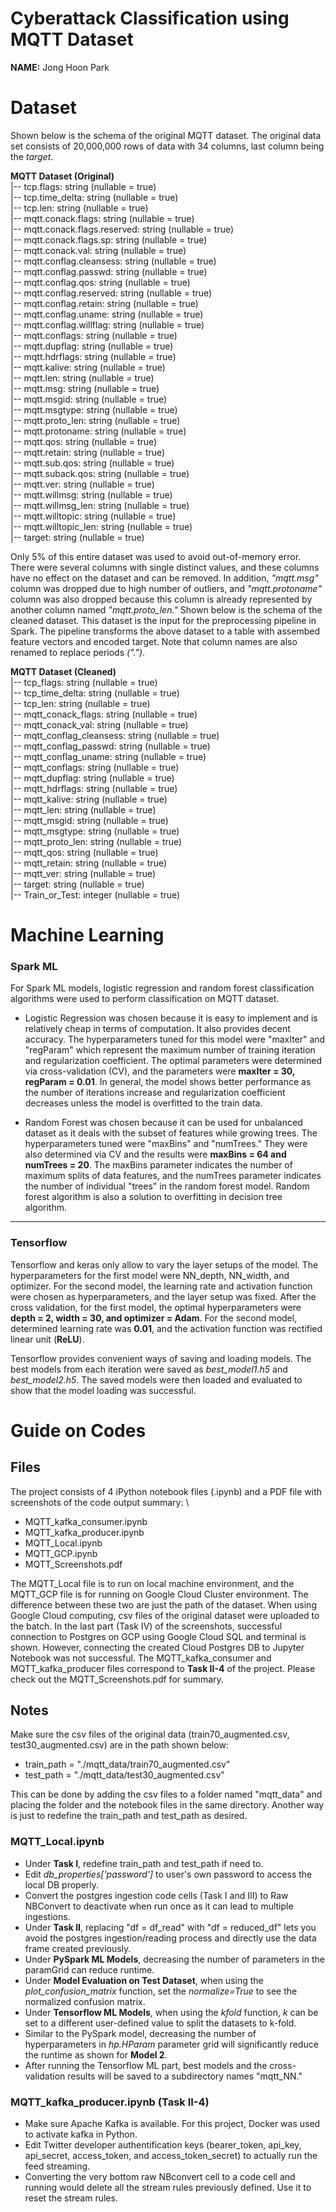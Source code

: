 # Cyberattack Classification using MQTT Dataset
**NAME:** Jong Hoon Park


# Dataset
Shown below is the schema of the original MQTT dataset. The original data set consists of 20,000,000 rows of data with 34 columns, last column being the _target_.

**MQTT Dataset (Original)** \
 |-- tcp.flags: string (nullable = true) \
 |-- tcp.time_delta: string (nullable = true) \
 |-- tcp.len: string (nullable = true) \
 |-- mqtt.conack.flags: string (nullable = true) \
 |-- mqtt.conack.flags.reserved: string (nullable = true) \
 |-- mqtt.conack.flags.sp: string (nullable = true) \
 |-- mqtt.conack.val: string (nullable = true) \
 |-- mqtt.conflag.cleansess: string (nullable = true) \
 |-- mqtt.conflag.passwd: string (nullable = true) \
 |-- mqtt.conflag.qos: string (nullable = true) \
 |-- mqtt.conflag.reserved: string (nullable = true) \
 |-- mqtt.conflag.retain: string (nullable = true) \
 |-- mqtt.conflag.uname: string (nullable = true) \
 |-- mqtt.conflag.willflag: string (nullable = true) \
 |-- mqtt.conflags: string (nullable = true) \
 |-- mqtt.dupflag: string (nullable = true) \
 |-- mqtt.hdrflags: string (nullable = true) \
 |-- mqtt.kalive: string (nullable = true) \
 |-- mqtt.len: string (nullable = true) \
 |-- mqtt.msg: string (nullable = true) \
 |-- mqtt.msgid: string (nullable = true) \
 |-- mqtt.msgtype: string (nullable = true) \
 |-- mqtt.proto_len: string (nullable = true) \
 |-- mqtt.protoname: string (nullable = true) \
 |-- mqtt.qos: string (nullable = true) \
 |-- mqtt.retain: string (nullable = true) \
 |-- mqtt.sub.qos: string (nullable = true) \
 |-- mqtt.suback.qos: string (nullable = true) \
 |-- mqtt.ver: string (nullable = true) \
 |-- mqtt.willmsg: string (nullable = true) \
 |-- mqtt.willmsg_len: string (nullable = true) \
 |-- mqtt.willtopic: string (nullable = true) \
 |-- mqtt.willtopic_len: string (nullable = true) \
 |-- target: string (nullable = true)


Only 5% of this entire dataset was used to avoid out-of-memory error. There were several columns with single distinct values, and these columns have no effect on the dataset and can be removed. In addition, _"mqtt.msg"_ column was dropped due to high number of outliers, and _"mqtt.protoname"_ column was also dropped because this column is already represented by another column named _"mqtt.proto_len."_ Shown below is the schema of the cleaned dataset. This dataset is the input for the preprocessing pipeline in Spark. The pipeline transforms the above dataset to a table with assembed feature vectors and encoded target. Note that column names are also renamed to replace periods _(".")_.


**MQTT Dataset (Cleaned)** \
 |-- tcp_flags: string (nullable = true) \
 |-- tcp_time_delta: string (nullable = true) \
 |-- tcp_len: string (nullable = true) \
 |-- mqtt_conack_flags: string (nullable = true) \
 |-- mqtt_conack_val: string (nullable = true) \
 |-- mqtt_conflag_cleansess: string (nullable = true) \
 |-- mqtt_conflag_passwd: string (nullable = true) \
 |-- mqtt_conflag_uname: string (nullable = true) \
 |-- mqtt_conflags: string (nullable = true) \
 |-- mqtt_dupflag: string (nullable = true) \
 |-- mqtt_hdrflags: string (nullable = true) \
 |-- mqtt_kalive: string (nullable = true) \
 |-- mqtt_len: string (nullable = true) \
 |-- mqtt_msgid: string (nullable = true) \
 |-- mqtt_msgtype: string (nullable = true) \
 |-- mqtt_proto_len: string (nullable = true) \
 |-- mqtt_qos: string (nullable = true) \
 |-- mqtt_retain: string (nullable = true) \
 |-- mqtt_ver: string (nullable = true) \
 |-- target: string (nullable = true) \
 |-- Train_or_Test: integer (nullable = true)


# Machine Learning

### Spark ML

For Spark ML models, logistic regression and random forest classification algorithms were used to perform classification on MQTT dataset.

- Logistic Regression was chosen because it is easy to implement and is relatively cheap in terms of computation. It also provides decent accuracy. The hyperparameters tuned for this model were "maxIter" and "regParam" which represent the maximum number of training iteration and regularization coefficient. The optimal parameters were determined via cross-validation (CV), and the parameters were **maxIter = 30, regParam = 0.01**. In general, the model shows better performance as the number of iterations increase and regularization coefficient decreases unless the model is overfitted to the train data.

- Random Forest was chosen because it can be used for unbalanced dataset as it deals with the subset of features while growing trees. The hyperparameters tuned were "maxBins" and "numTrees." They were also determined via CV and the results were **maxBins = 64 and numTrees = 20**. The maxBins parameter indicates the number of maximum splits of data features, and the numTrees parameter indicates the number of individual "trees" in the random forest model. Random forest algorithm is also a solution to overfitting in decision tree algorithm.

---

### Tensorflow

Tensorflow and keras only allow to vary the layer setups of the model. The hyperparameters for the first model were NN_depth, NN_width, and optimizer. For the second model, the learning rate and activation function were chosen as hyperparameters, and the layer setup was fixed. After the cross validation, for the first model, the optimal hyperparameters were **depth = 2, width = 30, and optimizer = Adam**. For the second model, determined learning rate was **0.01**, and the activation function was rectified linear unit (**ReLU**).

Tensorflow provides convenient ways of saving and loading models. The best models from each iteration were saved as _best_model1.h5_ and _best_model2.h5_. The saved models were then loaded and evaluated to show that the model loading was successful. 



# Guide on Codes

## Files
The project consists of 4 iPython notebook files (.ipynb) and a PDF file with screenshots of the code output summary: \
- MQTT_kafka_consumer.ipynb
- MQTT_kafka_producer.ipynb
- MQTT_Local.ipynb
- MQTT_GCP.ipynb
- MQTT_Screenshots.pdf


The MQTT_Local file is to run on local machine environment, and the MQTT_GCP file is for running on Google Cloud Cluster environment. The difference between these two are just the path of the dataset. When using Google Cloud computing, csv files of the original dataset were uploaded to the batch. In the last part (Task IV) of the screenshots, successful connection to Postgres on GCP using Google Cloud SQL and terminal is shown. However, connecting the created Cloud Postgres DB to Jupyter Notebook was not successful. The MQTT_kafka_consumer and MQTT_kafka_producer files correspond to **Task II-4** of the project. Please check out the MQTT_Screenshots.pdf for summary.


## Notes
Make sure the csv files of the original data (train70_augmented.csv, test30_augmented.csv) are in the path shown below:

- train_path = "./mqtt_data/train70_augmented.csv"
- test_path = "./mqtt_data/test30_augmented.csv"

This can be done by adding the csv files to a folder named "mqtt_data" and placing the folder and the notebook files in the same directory.
Another way is just to redefine the train_path and test_path as desired.


### MQTT_Local.ipynb

- Under **Task I**, redefine train_path and test_path if need to.
- Edit _db_properties['password']_ to user's own password to access the local DB properly.
- Convert the postgres ingestion code cells (Task I and III) to Raw NBConvert to deactivate when run once as it can lead to multiple ingestions.
- Under **Task II**, replacing "df = df_read" with "df = reduced_df" lets you avoid the postgres ingestion/reading process and directly use the data frame created previously.
- Under **PySpark ML Models**, decreasing the number of parameters in the paramGrid can reduce runtime.
- Under **Model Evaluation on Test Dataset**, when using the _plot_confusion_matrix_ function, set the _normalize=True_ to see the normalized confusion matrix.
- Under **Tensorflow ML Models**, when using the _kfold_ function, _k_ can be set to a different user-defined value to split the datasets to k-fold.
- Similar to the PySpark model, decreasing the number of hyperparameters in _hp.HParam_ parameter grid will significantly reduce the runtime as shown for **Model 2**.
- After running the Tensorflow ML part, best models and the cross-validation results will be saved to a subdirectory names "mqtt_NN."


### MQTT_kafka_producer.ipynb (Task II-4)

- Make sure Apache Kafka is available. For this project, Docker was used to activate kafka in Python.
- Edit Twitter developer authentification keys (bearer_token, api_key, api_secret, access_token, and access_token_secret) to actually run the feed streaming.
- Converting the very bottom raw NBconvert cell to a code cell and running would delete all the stream rules previously defined. Use it to reset the stream rules.





